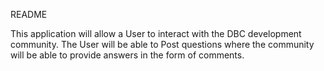 README


This application will allow a User to interact with the DBC development community. The User will be able to Post questions where the community will be able to provide answers in the form of comments.
